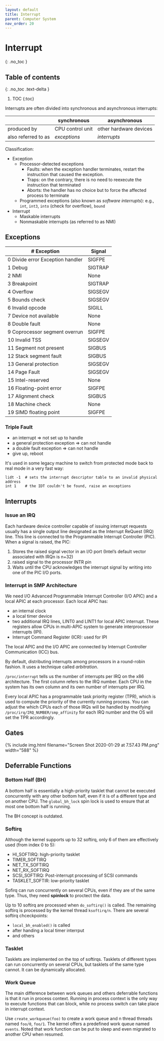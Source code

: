 ```yaml
---
layout: default
title: Interrupt
parent: Computer System
nav_order: 20
---
```


# Interrupt
{: .no_toc }

## Table of contents
{: .no_toc .text-delta }

1. TOC
{:toc}

Interrupts are often divided into synchronous and asynchronous interrupts:

|                     | synchronous      | asynchronous           |
| ------------------- | ---------------- | ---------------------- |
| produced by         | CPU control unit | other hardware devices |
| also referred to as | *exceptions*     | *interrupts*           |

Classification:

- Exception
  - Processor-detected exceptions
    - Faults: when the exception handler terminates, restart the instruction that caused the exception.
    - Traps: on the contrary, there is no need to reexecute the instruction that terminated 
    - Aborts: the handler has no choice but to force the affected process to terminate
  - Programmed exceptions (also known as _software interrupts_): e.g., `int`, `int3`, `into` (check for overflow), `bound`
- Interrupt
  - Maskable interrupts
  - Nonmaskable interrupts (as referred to as NMI)

## Exceptions

| # Exception                      | Signal  |
| -------------------------------- | ------- |
| 0 Divide error Exception handler | SIGFPE  |
| 1 Debug                          | SIGTRAP |
| 2 NMI                            | None    |
| 3 Breakpoint                     | SIGTRAP |
| 4 Overflow                       | SIGSEGV |
| 5 Bounds check                   | SIGSEGV |
| 6 Invalid opcode                 | SIGILL  |
| 7 Device not available           | None    |
| 8 Double fault                   | None    |
| 9 Coprocessor segment overrun    | SIGFPE  |
| 10 Invalid TSS                   | SIGSEGV |
| 11 Segment not present           | SIGBUS  |
| 12 Stack segment fault           | SIGBUS  |
| 13 General protection            | SIGSEGV |
| 14 Page Fault                    | SIGSEGV |
| 15 Intel-reserved                | None    |
| 16 Floating-point error          | SIGFPE  |
| 17 Alignment check               | SIGBUS  |
| 18 Machine check                 | None    |
| 19 SIMD floating point           | SIGFPE  |

### Triple Fault

- an interrupt => not set up to handle
- a general protection exception => can not handle
- a double fault exception => can not handle
- give up, reboot

It's used in some legacy machine to switch from protected mode back to real mode in a very fast way:

```
lidt -1  # sets the interrupt descriptor table to an invalid physical address
int 1    # the IDT couldn't be found, raise an exceptions
```

## Interrupts

### Issue an IRQ

Each hardware device controller capable of issuing interrupt requests usually has a single output line designated as the Interrupt ReQuest (IRQ) line. This line is connected to the Programmable Interrupt Controller (PIC). When a signal is raised, the PIC:

1. Stores the raised signal vector in an I/O port (Intel’s default vector associated with IRQn is n+32)
2. raised signal to the processor INTR pin
3. Waits until the CPU acknowledges the interrupt signal by writing into one of the PIC I/O ports.

### Interrupt in SMP Architecture

We need I/O Advanced Programmable Interrupt Controller (I/O APIC) and a local APIC at each processor. Each local APIC has:

- an internal clock
- a local timer device
- two additional IRQ lines, LINT0 and LINT1 for local APIC interrupt. These registers allow CPUs in multi-APIC system to generate interprocessor interrupts (IPI).
- Interrupt Command Register (ICR): used for IPI

The local APIC and the I/O APIC are connected by Interrupt Controller Communication (ICC) bus. 

By default, distributing interrupts among processors in a round-robin fashion. It uses a technique called _arbitration_. 

`/proc/interrupt` tells us the number of interrupts per IRQ on the x86 architecture. The first column refers to the IRQ number. Each CPU in the system has its own column and its own number of interrupts per IRQ.

Every local APIC has a programmable task priority register (TPR), which is used to compute the priority of the currently running process. You can adjust the which CPUs each of those IRQs will be handled by modifying `/proc/irq/IRQ_NUMBER/smp_affinity` for each IRQ number and the OS will set the TPR accordingly.

## Gates

{% include img.html filename="Screen Shot 2020-01-29 at 7.57.43 PM.png" width="588" %}

## Deferrable Functions

### Bottom Half (BH)

A bottom half is essentially a high-priority tasklet that cannot be executed concurrently with any other bottom half, even if it is of a different type and on another CPU. The `global_bh_lock` spin lock is used to ensure that at most one bottom half is running.

The BH concept is outdated.

### Softirq

Although the kernel supports up to 32 softirq, only 6 of them are effectively used (from index 0 to 5):

- HI_SOFTIRQ: high-priority tasklet
- TIMER_SOFTIRQ
- NET_TX_SOFTIRQ
- NET_RX_SOFTIRQ
- SCSI_SOFTIRQ: Post-interrupt processing of SCSI commands
- TASKLET_SOFTIR: low-priority tasklet

Sofirq can run concurrently on several CPUs, even if they are of the same type. Thus, they need **spinlock** to proctect the data.

Up to 10 softirq are processed when `do_softirq()` is called. The remaining softirq is processed by the kernel thread `ksoftirq/n`. There are several softirq chceckpoints:

- `local_bh_enabled()` is called
- after handing a local timer interrput
- and others

### Tasklet

Tasklets are implemented on the top of softirqs. Tasklets of different types can run concurrently on several CPUs, but tasklets of the same type cannot. It can be dynamically allocated.

### Work Queue

The main difference between work queues and others deferrable functions is that it run in process context. Running in process context is the only way to execute functions that can block, while no process switch can take place in interrupt context.

Use `create_workqueue(foo)` to create a work queue and n thread threads named `foo/0`, `foo/1`. The kernel offers a predefined work queue named `events`. Noted that work function can be put to sleep and even migrated to another CPU when resumed.





